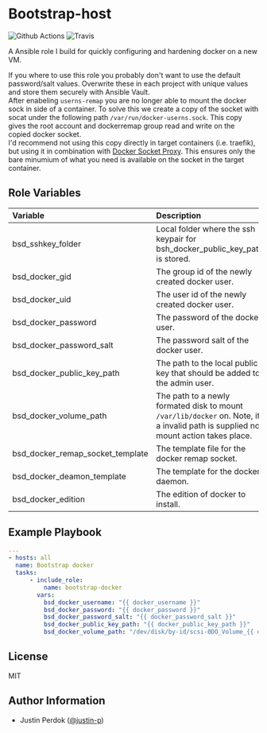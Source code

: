 # Bootstrap-host

![Github Actions](https://img.shields.io/github/workflow/status/justin-p/ansible-bootstrap-docker/CI?label=Github%20Actions&logo=github&style=flat-square)
![Travis](https://img.shields.io/travis/justin-p/ansible-bootstrap-docker?label=Travis&logo=travis&style=flat-square)

A Ansible role I build for quickly configuring and hardening docker on a new VM.

If you where to use this role you probably don't want to use the default password/salt values. Overwrite these in each project with unique values and store them securely with Ansible Vault.   
After enabeling `userns-remap` you are no longer able to mount the docker sock in side of a container. To solve this we create a copy of the socket with socat under the following path `/var/run/docker-userns.sock`. This copy gives the root account and dockerremap group read and write on the copied docker socket.  
I'd recommend not using this copy directly in target containers (i.e. traefik), but using it in combination with [Docker Socket Proxy](https://github.com/Tecnativa/docker-socket-proxy). This ensures only the bare minumium of what you need is available on the socket in the target container.

## Role Variables

| Variable                         | Description                                                                                                                       | Default value                                          |
| :------------------------------- | :-------------------------------------------------------------------------------------------------------------------------------- | :----------------------------------------------------- |
| bsd_sshkey_folder                | Local folder where the ssh keypair for bsh_docker_public_key_path is stored.                                                      | ~/.ssh                                                 |
| bsd_docker_gid                   | The group id of the newly created docker user.                                                                                    | 1337                                                   |
| bsd_docker_uid                   | The user id of the newly created docker user.                                                                                     | 1337                                                   |
| bsd_docker_password              | The password of the docker user.                                                                                                  | 123c2b9e024723391cf60279c5eb84e4!                      |
| bsd_docker_password_salt         | The password salt of the docker user.                                                                                             | 3204aa9ef01b8f2c62aaaa2613696b$                        |
| bsd_docker_public_key_path       | The path to the local public key that should be added to the admin user.                                                          | {{ bsd_sshkey_folder }}/id_rsa.pub                     |
| bsd_docker_volume_path           | The path to a newly formated disk to mount `/var/lib/docker` on. Note, if a invalid path is supplied no mount action takes place. | /dev/disk/by-id/scsi-0DO_Volume_volume                 |
| bsd_docker_remap_socket_template | The template file for the docker remap socket.                                                                                    | {{ role_path }}/templates/dockerremapsocket.service.j2 |
| bsd_docker_deamon_template       | The template for the docker daemon.                                                                                               | {{ role_path }}/templates/daemon.json.j2               |
| bsd_docker_edition               | The edition of docker to install.                                                                                                 | ce                                                     |

## Example Playbook

```yaml
---
- hosts: all
  name: Bootstrap docker
  tasks:
      - include_role:
          name: bootstrap-docker
        vars:
          bsd_docker_username: "{{ docker_username }}"
          bsd_docker_password: "{{ docker_password }}"
          bsd_docker_password_salt: "{{ docker_password_salt }}"
          bsd_docker_public_key_path: "{{ docker_public_key_path }}"
          bsd_docker_volume_path: "/dev/disk/by-id/scsi-0DO_Volume_{{ do_docker_volume_name }}"
```

## License

MIT

## Author Information

- Justin Perdok ([@justin-p](https://github.com/justin-p/))
